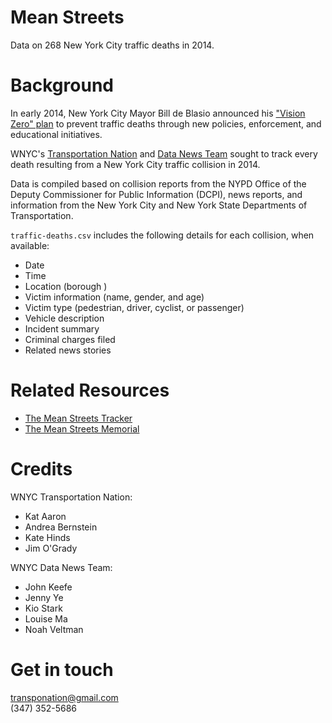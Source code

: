 # Mean Streets

Data on 268 New York City traffic deaths in 2014.

# Background

In early 2014, New York City Mayor Bill de Blasio announced his ["Vision Zero" plan](http://www.nyc.gov/html/visionzero/pages/home/home.shtml) to prevent traffic deaths through new policies, enforcement, and educational initiatives.

WNYC's [Transportation Nation](http://www.wnyc.org/section/transportationnation/) and [Data News Team](http://datanews.tumblr.com/) sought to track every death resulting from a New York City traffic collision in 2014.

Data is compiled based on collision reports from the NYPD Office of the Deputy Commissioner for Public Information (DCPI), news reports, and information from the New York City and New York State Departments of Transportation.

`traffic-deaths.csv` includes the following details for each collision, when available:

* Date
* Time
* Location (borough )
* Victim information (name, gender, and age)
* Victim type (pedestrian, driver, cyclist, or passenger)
* Vehicle description
* Incident summary
* Criminal charges filed
* Related news stories

# Related Resources

* [The Mean Streets Tracker](http://project.wnyc.org/traffic-deaths/)
* [The Mean Streets Memorial](http://project.wnyc.org/memorial/)

# Credits

WNYC Transportation Nation:

* Kat Aaron
* Andrea Bernstein
* Kate Hinds
* Jim O'Grady

WNYC Data News Team:

* John Keefe
* Jenny Ye
* Kio Stark
* Louise Ma
* Noah Veltman

# Get in touch

transponation@gmail.com  
(347) 352-5686
